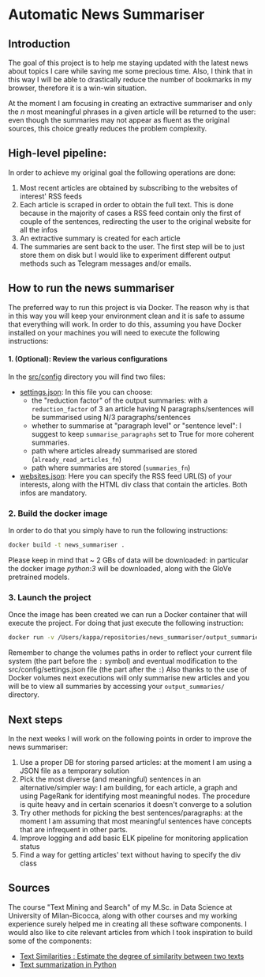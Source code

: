 # Automatic News Summariser
## Introduction

The goal of this project is to help me staying updated with the latest news about topics I care while saving me some precious time. Also, I think that in this way I will be able to drastically reduce the number of bookmarks in my browser, therefore it is a win-win situation.

At the moment I am focusing in creating an extractive summariser and only the *n* most meaningful phrases in a given article will be returned to the user: even though the summaries may not appear as fluent as the original sources, this choice greatly reduces the problem complexity.

## High-level pipeline:
In order to achieve my original goal the following operations are done:

1. Most recent articles are obtained by subscribing to the websites of interest' RSS feeds
2. Each article is scraped in order to obtain the full text. This is done because in the majority of cases a RSS feed contain only the first of couple of the sentences, redirecting the user to the original website for all the infos
3. An extractive summary is created for each article
4. The summaries are sent back to the user. The first step will be to just store them on disk but I would like to experiment different output methods such as Telegram messages and/or emails.

## How to run the news summariser
The preferred way to run this project is via Docker. The reason why is that in this way you will keep your environment clean and it is safe to assume that everything will work. In order to do this, assuming you have Docker installed on your machines you will need to execute the following instructions:
#### 1. (Optional): Review the various configurations
In the [src/config](src/config) directory you will find two files:
- [settings.json](src/config/settings.json): In this file you can choose:
    - the "reduction factor" of the output summaries: with a ```reduction_factor``` of 3 an article having N paragraphs/sentences will be summarised using N/3 paragraphs/sentences
    - whether to summarise at "paragraph level" or "sentence level": I suggest to keep ```summarise_paragraphs``` set to True for more coherent summaries.
    - path where articles already summarised are stored (```already_read_articles_fn```)
    - path where summaries are stored (```summaries_fn```)
- [websites.json](src/config/websites.json): Here you can specify the RSS feed URL(S) of your interests, along with the HTML div class that contain the articles. Both infos are mandatory.
### 2. Build the docker image
In order to do that you simply have to run the following instructions:
```bash
docker build -t news_summariser .
```
Please keep in mind that ~ 2 GBs of data will be downloaded: in particular the docker image *python:3* will be downloaded, along with the GloVe pretrained models.

### 3. Launch the project

Once the image has been created we can run a Docker container that will execute the project. For doing that just execute the following instruction:
```bash
docker run -v /Users/kappa/repositories/news_summariser/output_summaries:/news_summariser/output_summaries -v /Users/kappa/repositories/news_summariser/articles_db:/news_summariser/articles_db news_summariser
```
Remember to change the volumes paths in order to reflect your current file system (the part before the ```:``` symbol) and eventual modification to the src/config/settings.json file (the part after the ```:```)
Also thanks to the use of Docker volumes next executions will only summarise new articles and you will be to view all summaries by accessing your ```output_summaries/``` directory.

## Next steps

In the next weeks I will work on the following points in order to improve the news summariser:
1. Use a proper DB for storing parsed articles: at the moment I am using a JSON file as a temporary solution
2. Pick the most diverse (and meaningful) sentences in an alternative/simpler way: I am building, for each article, a graph and using PageRank for identifying most meaningful nodes. The procedure is quite heavy and in certain scenarios it doesn't converge to a solution
3. Try other methods for picking the best sentences/paragraphs: at the moment I am assuming that most meaningful sentences have concepts that are infrequent in other parts.
4. Improve logging and add basic ELK pipeline for monitoring application status
5. Find a way for getting articles' text without having to specify the div class

## Sources

The course "Text Mining and Search" of my M.Sc. in Data Science at University of Milan-Bicocca, along with other courses and my working experience surely helped me in creating all these software components. I would also like to cite relevant articles from which I took inspiration to build some of the components:
- [Text Similarities : Estimate the degree of similarity between two texts](https://medium.com/@adriensieg/text-similarities-da019229c894)
- [Text summarization in Python](https://towardsdatascience.com/text-summarization-in-python-3f5a25418606?gi=1d335d30c03d)
